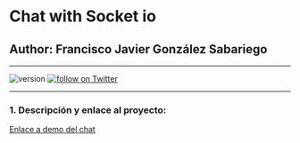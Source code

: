 # Chat with Socket io
## Author: Francisco Javier González Sabariego

---

<div style="text-align: left;">
    <!-- <img src="https://img.shields.io/badge/PHP-7.4-9cf" alt="language"> -->
    <img src="https://img.shields.io/badge/version-0.1.0-blue" alt="version">
    <a href="https://twitter.com/intent/follow?screen_name=Fco_Javier_Glez" target="_blank">
        <img src="https://img.shields.io/twitter/follow/Fco_Javier_Glez?style=social&logo=twitter" alt="follow on Twitter">
    </a>
</div>

---

<!-- ## Índice 
1. [Descripción y enlace al proyecto](#descripción-y-enlace-al-proyecto)
2. [Información sobre despliegue](#despliegue)
3. [Información sobre cómo usarlo](#cómo-usar-la-app)
4. [Autores](#autores)
5. [Licencia](#license) -->

### 1. Descripción y enlace al proyecto:
[Enlace a demo del chat](#)
